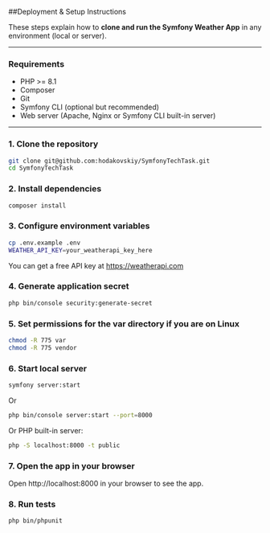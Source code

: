 ##Deployment & Setup Instructions

These steps explain how to **clone and run the Symfony Weather App** in any environment (local or server).

---

### Requirements

- PHP >= 8.1
- Composer
- Git
- Symfony CLI (optional but recommended)
- Web server (Apache, Nginx or Symfony CLI built-in server)

---

### 1. Clone the repository

```bash
git clone git@github.com:hodakovskiy/SymfonyTechTask.git
cd SymfonyTechTask
```

### 2. Install dependencies

```bash
composer install
```

### 3. Configure environment variables

```bash
cp .env.example .env
WEATHER_API_KEY=your_weatherapi_key_here
```

You can get a free API key at https://weatherapi.com

### 4. Generate application secret

```bash
php bin/console security:generate-secret
```

### 5. Set permissions for the var directory if you are on Linux

```bash
chmod -R 775 var
chmod -R 775 vendor
```

### 6. Start local server

```bash
symfony server:start
```

Or

```bash
php bin/console server:start --port=8000
```

Or PHP built-in server:

```bash
php -S localhost:8000 -t public
```

### 7. Open the app in your browser

Open http://localhost:8000 in your browser to see the app.

### 8. Run tests

```bash
php bin/phpunit
```
